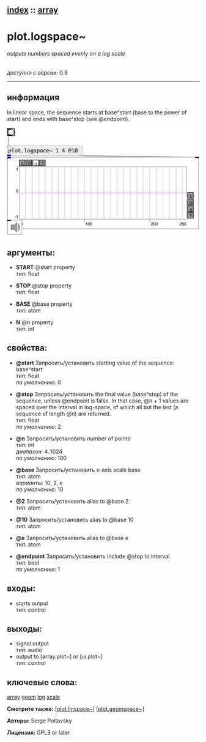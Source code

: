 [index](index.html) :: [array](category_array.html)
---

# plot.logspace~

###### outputs numbers spaced evenly on a log scale

*доступно с версии:* 0.9

---


## информация
In linear space, the sequence starts at base^start (base to the power of start) and ends with base^stop (see @endpoint).


[![example](../examples/img/plot.logspace~.jpg)](../examples/pd/plot.logspace~.pd)



## аргументы:

* **START**
@start property<br>
_тип:_ float<br>

* **STOP**
@stop property<br>
_тип:_ float<br>

* **BASE**
@base property<br>
_тип:_ atom<br>

* **N**
@n property<br>
_тип:_ int<br>





## свойства:

* **@start** 
Запросить/установить starting value of the sequence: base^start<br>
_тип:_ float<br>
_по умолчанию:_ 0<br>

* **@stop** 
Запросить/установить the final value (base^stop) of the sequence, unless @endpoint is false. In that
case, @n + 1 values are spaced over the interval in log-space, of which all but
the last (a sequence of length @n) are returned.<br>
_тип:_ float<br>
_по умолчанию:_ 2<br>

* **@n** 
Запросить/установить number of points<br>
_тип:_ int<br>
_диапазон:_ 4..1024<br>
_по умолчанию:_ 100<br>

* **@base** 
Запросить/установить x-axis scale base<br>
_тип:_ atom<br>
_варианты:_ 10, 2, e<br>
_по умолчанию:_ 10<br>

* **@2** 
Запросить/установить alias to @base 2<br>
_тип:_ atom<br>

* **@10** 
Запросить/установить alias to @base 10<br>
_тип:_ atom<br>

* **@e** 
Запросить/установить alias to @base e<br>
_тип:_ atom<br>

* **@endpoint** 
Запросить/установить include @stop to interval<br>
_тип:_ bool<br>
_по умолчанию:_ 1<br>



## входы:

* starts output<br>
_тип:_ control



## выходы:

* signal output<br>
_тип:_ audio
* output to [array.plot~] or [ui.plot~]<br>
_тип:_ control



## ключевые слова:

[array](keywords/array.html)
[geom](keywords/geom.html)
[log](keywords/log.html)
[scale](keywords/scale.html)



**Смотрите также:**
[\[plot.linspace~\]](plot.linspace~.html)
[\[plot.geomspace~\]](plot.geomspace~.html)




**Авторы:** Serge Poltavsky




**Лицензия:** GPL3 or later





